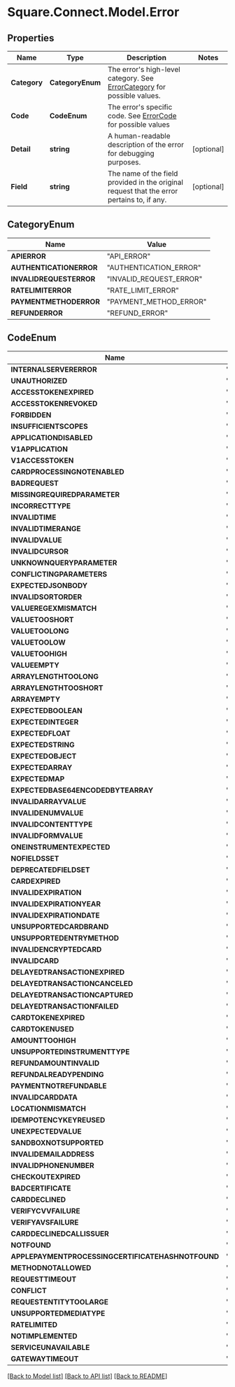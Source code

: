 # Square.Connect.Model.Error
## Properties

Name | Type | Description | Notes
------------ | ------------- | ------------- | -------------
**Category** | **CategoryEnum** | The error&#39;s high-level category. See [ErrorCategory](#type-errorcategory) for possible values. | 
**Code** | **CodeEnum** | The error&#39;s specific code. See [ErrorCode](#type-errorcode) for possible values | 
**Detail** | **string** | A human-readable description of the error for debugging purposes. | [optional] 
**Field** | **string** | The name of the field provided in the original request that the error pertains to, if any. | [optional] 


## CategoryEnum

Name | Value
------------ | -------------
**APIERROR** | "API_ERROR"
**AUTHENTICATIONERROR** | "AUTHENTICATION_ERROR"
**INVALIDREQUESTERROR** | "INVALID_REQUEST_ERROR"
**RATELIMITERROR** | "RATE_LIMIT_ERROR"
**PAYMENTMETHODERROR** | "PAYMENT_METHOD_ERROR"
**REFUNDERROR** | "REFUND_ERROR"


## CodeEnum

Name | Value
------------ | -------------
**INTERNALSERVERERROR** | "INTERNAL_SERVER_ERROR"
**UNAUTHORIZED** | "UNAUTHORIZED"
**ACCESSTOKENEXPIRED** | "ACCESS_TOKEN_EXPIRED"
**ACCESSTOKENREVOKED** | "ACCESS_TOKEN_REVOKED"
**FORBIDDEN** | "FORBIDDEN"
**INSUFFICIENTSCOPES** | "INSUFFICIENT_SCOPES"
**APPLICATIONDISABLED** | "APPLICATION_DISABLED"
**V1APPLICATION** | "V1_APPLICATION"
**V1ACCESSTOKEN** | "V1_ACCESS_TOKEN"
**CARDPROCESSINGNOTENABLED** | "CARD_PROCESSING_NOT_ENABLED"
**BADREQUEST** | "BAD_REQUEST"
**MISSINGREQUIREDPARAMETER** | "MISSING_REQUIRED_PARAMETER"
**INCORRECTTYPE** | "INCORRECT_TYPE"
**INVALIDTIME** | "INVALID_TIME"
**INVALIDTIMERANGE** | "INVALID_TIME_RANGE"
**INVALIDVALUE** | "INVALID_VALUE"
**INVALIDCURSOR** | "INVALID_CURSOR"
**UNKNOWNQUERYPARAMETER** | "UNKNOWN_QUERY_PARAMETER"
**CONFLICTINGPARAMETERS** | "CONFLICTING_PARAMETERS"
**EXPECTEDJSONBODY** | "EXPECTED_JSON_BODY"
**INVALIDSORTORDER** | "INVALID_SORT_ORDER"
**VALUEREGEXMISMATCH** | "VALUE_REGEX_MISMATCH"
**VALUETOOSHORT** | "VALUE_TOO_SHORT"
**VALUETOOLONG** | "VALUE_TOO_LONG"
**VALUETOOLOW** | "VALUE_TOO_LOW"
**VALUETOOHIGH** | "VALUE_TOO_HIGH"
**VALUEEMPTY** | "VALUE_EMPTY"
**ARRAYLENGTHTOOLONG** | "ARRAY_LENGTH_TOO_LONG"
**ARRAYLENGTHTOOSHORT** | "ARRAY_LENGTH_TOO_SHORT"
**ARRAYEMPTY** | "ARRAY_EMPTY"
**EXPECTEDBOOLEAN** | "EXPECTED_BOOLEAN"
**EXPECTEDINTEGER** | "EXPECTED_INTEGER"
**EXPECTEDFLOAT** | "EXPECTED_FLOAT"
**EXPECTEDSTRING** | "EXPECTED_STRING"
**EXPECTEDOBJECT** | "EXPECTED_OBJECT"
**EXPECTEDARRAY** | "EXPECTED_ARRAY"
**EXPECTEDMAP** | "EXPECTED_MAP"
**EXPECTEDBASE64ENCODEDBYTEARRAY** | "EXPECTED_BASE64_ENCODED_BYTE_ARRAY"
**INVALIDARRAYVALUE** | "INVALID_ARRAY_VALUE"
**INVALIDENUMVALUE** | "INVALID_ENUM_VALUE"
**INVALIDCONTENTTYPE** | "INVALID_CONTENT_TYPE"
**INVALIDFORMVALUE** | "INVALID_FORM_VALUE"
**ONEINSTRUMENTEXPECTED** | "ONE_INSTRUMENT_EXPECTED"
**NOFIELDSSET** | "NO_FIELDS_SET"
**DEPRECATEDFIELDSET** | "DEPRECATED_FIELD_SET"
**CARDEXPIRED** | "CARD_EXPIRED"
**INVALIDEXPIRATION** | "INVALID_EXPIRATION"
**INVALIDEXPIRATIONYEAR** | "INVALID_EXPIRATION_YEAR"
**INVALIDEXPIRATIONDATE** | "INVALID_EXPIRATION_DATE"
**UNSUPPORTEDCARDBRAND** | "UNSUPPORTED_CARD_BRAND"
**UNSUPPORTEDENTRYMETHOD** | "UNSUPPORTED_ENTRY_METHOD"
**INVALIDENCRYPTEDCARD** | "INVALID_ENCRYPTED_CARD"
**INVALIDCARD** | "INVALID_CARD"
**DELAYEDTRANSACTIONEXPIRED** | "DELAYED_TRANSACTION_EXPIRED"
**DELAYEDTRANSACTIONCANCELED** | "DELAYED_TRANSACTION_CANCELED"
**DELAYEDTRANSACTIONCAPTURED** | "DELAYED_TRANSACTION_CAPTURED"
**DELAYEDTRANSACTIONFAILED** | "DELAYED_TRANSACTION_FAILED"
**CARDTOKENEXPIRED** | "CARD_TOKEN_EXPIRED"
**CARDTOKENUSED** | "CARD_TOKEN_USED"
**AMOUNTTOOHIGH** | "AMOUNT_TOO_HIGH"
**UNSUPPORTEDINSTRUMENTTYPE** | "UNSUPPORTED_INSTRUMENT_TYPE"
**REFUNDAMOUNTINVALID** | "REFUND_AMOUNT_INVALID"
**REFUNDALREADYPENDING** | "REFUND_ALREADY_PENDING"
**PAYMENTNOTREFUNDABLE** | "PAYMENT_NOT_REFUNDABLE"
**INVALIDCARDDATA** | "INVALID_CARD_DATA"
**LOCATIONMISMATCH** | "LOCATION_MISMATCH"
**IDEMPOTENCYKEYREUSED** | "IDEMPOTENCY_KEY_REUSED"
**UNEXPECTEDVALUE** | "UNEXPECTED_VALUE"
**SANDBOXNOTSUPPORTED** | "SANDBOX_NOT_SUPPORTED"
**INVALIDEMAILADDRESS** | "INVALID_EMAIL_ADDRESS"
**INVALIDPHONENUMBER** | "INVALID_PHONE_NUMBER"
**CHECKOUTEXPIRED** | "CHECKOUT_EXPIRED"
**BADCERTIFICATE** | "BAD_CERTIFICATE"
**CARDDECLINED** | "CARD_DECLINED"
**VERIFYCVVFAILURE** | "VERIFY_CVV_FAILURE"
**VERIFYAVSFAILURE** | "VERIFY_AVS_FAILURE"
**CARDDECLINEDCALLISSUER** | "CARD_DECLINED_CALL_ISSUER"
**NOTFOUND** | "NOT_FOUND"
**APPLEPAYMENTPROCESSINGCERTIFICATEHASHNOTFOUND** | "APPLE_PAYMENT_PROCESSING_CERTIFICATE_HASH_NOT_FOUND"
**METHODNOTALLOWED** | "METHOD_NOT_ALLOWED"
**REQUESTTIMEOUT** | "REQUEST_TIMEOUT"
**CONFLICT** | "CONFLICT"
**REQUESTENTITYTOOLARGE** | "REQUEST_ENTITY_TOO_LARGE"
**UNSUPPORTEDMEDIATYPE** | "UNSUPPORTED_MEDIA_TYPE"
**RATELIMITED** | "RATE_LIMITED"
**NOTIMPLEMENTED** | "NOT_IMPLEMENTED"
**SERVICEUNAVAILABLE** | "SERVICE_UNAVAILABLE"
**GATEWAYTIMEOUT** | "GATEWAY_TIMEOUT"



[[Back to Model list]](../README.md#documentation-for-models) [[Back to API list]](../README.md#documentation-for-api-endpoints) [[Back to README]](../README.md)

